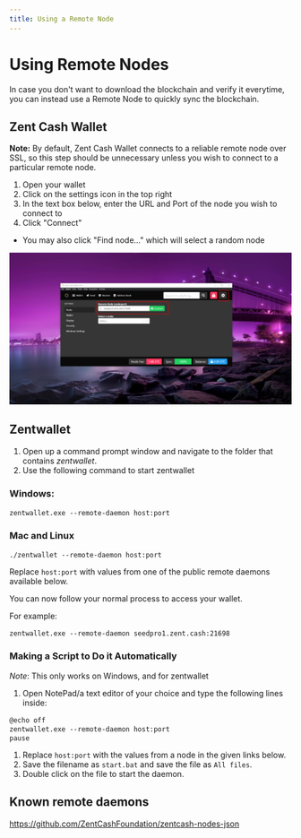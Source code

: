 ```yaml
---
title: Using a Remote Node
---
```


# Using Remote Nodes

In case you don't want to download the blockchain and verify it everytime, you can instead use a Remote Node to quickly sync the blockchain.

## Zent Cash Wallet

**Note:** By default, Zent Cash Wallet connects to a reliable remote node over SSL, so this step should be unnecessary unless you wish to connect to a particular remote node.

1. Open your wallet
2. Click on the settings icon in the top right
3. In the text box below, enter the URL and Port of the node you wish to connect to
4. Click "Connect"

- You may also click "Find node..." which will select a random node

![Zent Cash Remote Node](../../assets/proton-remote-nodes.png)

## Zentwallet

1. Open up a command prompt window and navigate to the folder that contains *zentwallet*.
2. Use the following command to start zentwallet  

### Windows:

```
zentwallet.exe --remote-daemon host:port
```

### Mac and Linux

```
./zentwallet --remote-daemon host:port
```

Replace `host:port` with values from one of the public remote daemons available below.

You can now follow your normal process to access your wallet.

For example:

```
zentwallet.exe --remote-daemon seedpro1.zent.cash:21698
```

### Making a Script to Do it Automatically

*Note*: This only works on Windows, and for zentwallet

1. Open NotePad/a text editor of your choice and type the following lines inside:

```text
@echo off
zentwallet.exe --remote-daemon host:port
pause
```

1. Replace `host:port` with the values from a node in the given links below.
2. Save the filename as `start.bat` and save the file as `All files`.
3. Double click on the file to start the daemon.

## Known remote daemons

https://github.com/ZentCashFoundation/zentcash-nodes-json
